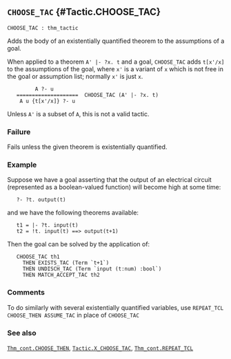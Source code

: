 ## `CHOOSE_TAC` {#Tactic.CHOOSE_TAC}


```
CHOOSE_TAC : thm_tactic
```



Adds the body of an existentially quantified theorem to the assumptions of
a goal.


When applied to a theorem `A' |- ?x. t` and a goal, `CHOOSE_TAC` adds
`t[x'/x]` to the assumptions of the goal, where `x'` is a variant of
`x` which is not free in the goal or assumption list; normally `x'` is
just `x`.
    
             A ?- u
       ====================  CHOOSE_TAC (A' |- ?x. t)
        A u {t[x'/x]} ?- u
    
Unless `A'` is a subset of `A`, this is not a valid tactic.

### Failure

Fails unless the given theorem is existentially quantified.

### Example

Suppose we have a goal asserting that the output of an electrical circuit
(represented as a boolean-valued function) will become high at some time:
    
       ?- ?t. output(t)
    
and we have the following theorems available:
    
       t1 = |- ?t. input(t)
       t2 = !t. input(t) ==> output(t+1)
    
Then the goal can be solved by the application of:
    
       CHOOSE_TAC th1
         THEN EXISTS_TAC (Term `t+1`)
         THEN UNDISCH_TAC (Term `input (t:num) :bool`)
         THEN MATCH_ACCEPT_TAC th2
    

### Comments

To do similarly with several existentially quantified variables, use
`REPEAT_TCL CHOOSE_THEN ASSUME_TAC` in place of `CHOOSE_TAC`

### See also

[`Thm_cont.CHOOSE_THEN`](#Thm_cont.CHOOSE_THEN), [`Tactic.X_CHOOSE_TAC`](#Tactic.X_CHOOSE_TAC), [`Thm_cont.REPEAT_TCL`](#Thm_cont.REPEAT_TCL)

